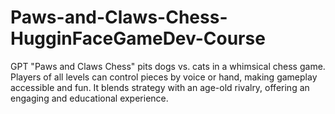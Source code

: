# Paws-and-Claws-Chess-HugginFaceGameDev-Course
GPT "Paws and Claws Chess" pits dogs vs. cats in a whimsical chess game. Players of all levels can control pieces by voice or hand, making gameplay accessible and fun. It blends strategy with an age-old rivalry, offering an engaging and educational experience.
